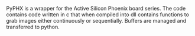 PyPHX is a wrapper for the Active Silicon Phoenix board series. The code contains code written in c that when compiled into dll contains functions to grab images either continuously or sequentially. Buffers are managed and transferred to python. 
